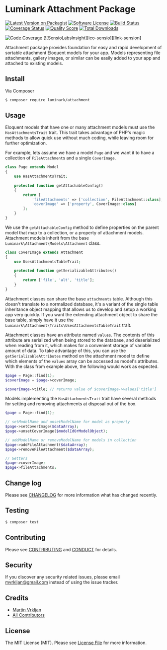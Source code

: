 # Luminark Attachment Package

[![Latest Version on Packagist][ico-version]][link-packagist]
[![Software License][ico-license]](LICENSE.md)
[![Build Status][ico-travis]][link-travis]
[![Coverage Status][ico-scrutinizer]][link-scrutinizer]
[![Quality Score][ico-code-quality]][link-code-quality]
[![Total Downloads][ico-downloads]][link-downloads]

[![Code Coverage][ico-codecov]][link-codecov]
[![SensioLabsInsight][ico-sensio]][link-sension]

Attachment package provides foundation for easy and rapid development of sortable attachment Eloquent models for your app. Models representing file attachments, gallery images, or similar can be easily added to your app and attached to existing models. 

## Install

Via Composer

``` bash
$ composer require luminark/attachment
```

## Usage

Eloquent models that have one or many attachment models must use the `HasAttachmentsTrait` trait. This trait takes advantage of PHP's magic methods to allow quick use without much coding, while leaving room for further optimization.

For example, lets assume we have a model `Page` and we want it to have a collection of `FileAttachment`s and a single `CoverImage`.

``` php
class Page extends Model
{
    use HasAttachmentsTrait;
    
    protected function getAttachableConfig()
    {
        return [
            'fileAttachments' => ['collection', FileAttachment::class],
            'coverImage' => ['property', CoverImage::class]
        ];
    }
}

```

We use the `getAttachableConfig` method to define properties on the parent model that map to a collection, or a property of attachment models. Attachment models inherit from the base `Luminark\Attachment\Models\Attachment` class.

``` php
class CoverImage extends Attachment
{
    use UsesAttachmentsTableTrait;
    
    protected function getSerializableAttributes()
    {
        return ['file', 'alt', 'title'];
    }
}
```

Attachment classes can share the base `attachments` table. Although this doesn't translate to a normalized database, it's a variant of the single table inheritance object mapping that allows us to develop and setup a working app very quickly. If you want the extending attachment object to share the base table, simply have it use the `Luminark\Attachment\Traits\UsesAttachmentsTableTrait` trait.

Attachment classes have an attribute named `values`. The contents of this attribute are serialized when being stored to the database, and deserialized when reading from it, which makes for a convenient storage of variable amount of data. To take advantage of this, you can use the `getSerializableAttributes` method on the attachment model to define which elements of the `values` array can be accessed as model's attributes. With the class from example above, the following would work as expected.

``` php
$page = Page::find(1);
$coverImage = $page->coverImage;

$coverImage->title; // returns value of $coverImage->values['title']
```

Models implementing the `HasAttachmentsTrait` trait have several methods for setting and removing attachments at disposal out of the box.

``` php
$page = Page::find(1);

// setModelName and unsetModelName for model as property
$page->setCoverImage($dataArray);
$page->unsetCoverImage($modelIdOrModelObject);

// addModelName or removeModelName for models in collection
$page->addFileAttachment($dataArray);
$page->removeFileAttachment($dataArray);

// Getters
$page->coverImage;
$page->fileAttachments;
```

## Change log

Please see [CHANGELOG](CHANGELOG.md) for more information what has changed recently.

## Testing

``` bash
$ composer test
```

## Contributing

Please see [CONTRIBUTING](CONTRIBUTING.md) and [CONDUCT](CONDUCT.md) for details.

## Security

If you discover any security related issues, please email mvrkljan@gmail.com instead of using the issue tracker.

## Credits

- [Martin Vrkljan][link-author]
- [All Contributors][link-contributors]

## License

The MIT License (MIT). Please see [License File](LICENSE.md) for more information.

[ico-version]: https://img.shields.io/packagist/v/luminark/attachment.svg?style=flat-square
[ico-license]: https://img.shields.io/badge/license-MIT-brightgreen.svg?style=flat-square
[ico-travis]: https://img.shields.io/travis/luminark/attachment/master.svg?style=flat-square
[ico-scrutinizer]: https://img.shields.io/scrutinizer/coverage/g/luminark/attachment.svg?style=flat-square
[ico-code-quality]: https://img.shields.io/scrutinizer/g/luminark/attachment.svg?style=flat-square
[ico-downloads]: https://img.shields.io/packagist/dt/luminark/attachment.svg?style=flat-square
[ico-codecov]: https://img.shields.io/codecov/c/github/luminark/attachment.svg?style=flat-square
[ico-sension]: https://img.shields.io/sensiolabs/i/50e08a2b-75f2-4f5f-b3be-ab4b0d6c9110.svg?style=flat-square

[link-packagist]: https://packagist.org/packages/luminark/rivet
[link-travis]: https://travis-ci.org/luminark/rivet
[link-scrutinizer]: https://scrutinizer-ci.com/g/luminark/rivet/code-structure
[link-code-quality]: https://scrutinizer-ci.com/g/luminark/rivet
[link-downloads]: https://packagist.org/packages/luminark/rivet
[link-author]: https://github.com/mvrkljan
[link-contributors]: ../../contributors
[link-codecov]: https://codecov.io/github/luminark/rivet
[link-sensio]: https://insight.sensiolabs.com/projects/04c0f40e-3cf6-4baf-8ba9-63e0a3d76b3a